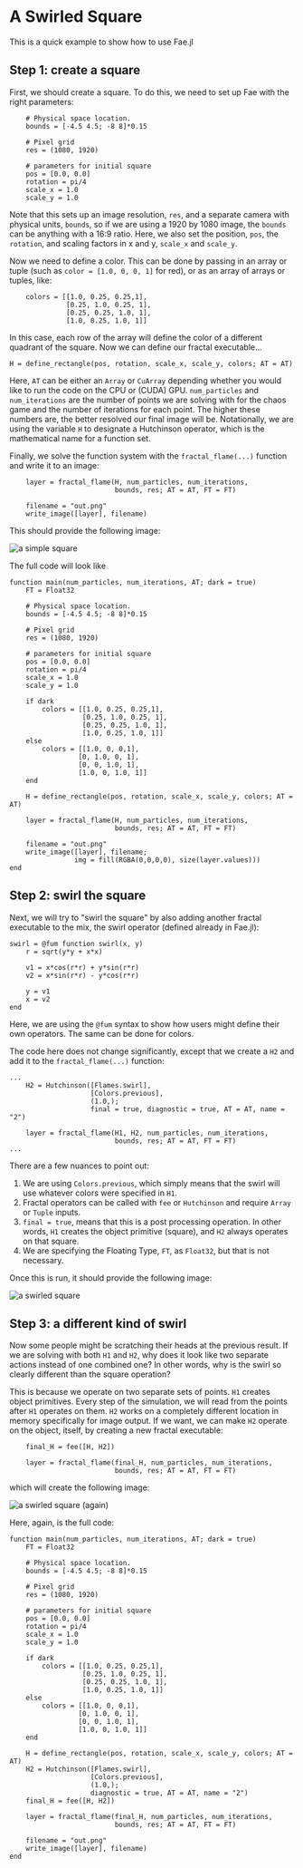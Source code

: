 # A Swirled Square

This is a quick example to show how to use Fae.jl

## Step 1: create a square

First, we should create a square.
To do this, we need to set up Fae with the right parameters:

```
    # Physical space location. 
    bounds = [-4.5 4.5; -8 8]*0.15

    # Pixel grid
    res = (1080, 1920)

    # parameters for initial square
    pos = [0.0, 0.0]
    rotation = pi/4
    scale_x = 1.0
    scale_y = 1.0
```

Note that this sets up an image resolution, `res`, and a separate camera with physical units, `bounds`, so if we are using a 1920 by 1080 image, the `bounds` can be anything with a 16:9 ratio.
Here, we also set the position, `pos`, the `rotation`, and scaling factors in x and y, `scale_x` and `scale_y`.

Now we need to define a color.
This can be done by passing in an array or tuple (such as `color = [1.0, 0, 0, 1]` for red), or as an array of arrays or tuples, like:

```
    colors = [[1.0, 0.25, 0.25,1],
              [0.25, 1.0, 0.25, 1],
              [0.25, 0.25, 1.0, 1],
              [1.0, 0.25, 1.0, 1]]

```

In this case, each row of the array will define the color of a different quadrant of the square.
Now we can define our fractal executable...

```
H = define_rectangle(pos, rotation, scale_x, scale_y, colors; AT = AT)
```

Here, `AT` can be either an `Array` or `CuArray` depending whether you would like to run the code on the CPU or (CUDA) GPU.
`num_particles` and `num_iterations` are the number of points we are solving with for the chaos game and the number of iterations for each point.
The higher these numbers are, the better resolved our final image will be.
Notationally, we are using the variable `H` to designate a Hutchinson operator, which is the mathematical name for a function set.

Finally, we solve the function system with the `fractal_flame(...)` function and write it to an image:

```
    layer = fractal_flame(H, num_particles, num_iterations,
                          bounds, res; AT = AT, FT = FT)

    filename = "out.png"
    write_image([layer], filename)

```

This should provide the following image:

![a simple square](res/swirled_square_1.png)

The full code will look like 

```
function main(num_particles, num_iterations, AT; dark = true)
    FT = Float32

    # Physical space location. 
    bounds = [-4.5 4.5; -8 8]*0.15

    # Pixel grid
    res = (1080, 1920)

    # parameters for initial square
    pos = [0.0, 0.0]
    rotation = pi/4
    scale_x = 1.0
    scale_y = 1.0

    if dark
        colors = [[1.0, 0.25, 0.25,1],
                  [0.25, 1.0, 0.25, 1],
                  [0.25, 0.25, 1.0, 1],
                  [1.0, 0.25, 1.0, 1]]
    else
        colors = [[1.0, 0, 0,1],
                 [0, 1.0, 0, 1],
                 [0, 0, 1.0, 1],
                 [1.0, 0, 1.0, 1]]
    end

    H = define_rectangle(pos, rotation, scale_x, scale_y, colors; AT = AT)

    layer = fractal_flame(H, num_particles, num_iterations,
                          bounds, res; AT = AT, FT = FT)

    filename = "out.png"
    write_image([layer], filename;
                img = fill(RGBA(0,0,0,0), size(layer.values)))
end

```

## Step 2: swirl the square

Next, we will try to "swirl the square" by also adding another fractal executable to the mix, the swirl operator (defined already in Fae.jl):

```
swirl = @fum function swirl(x, y)
    r = sqrt(y*y + x*x)

    v1 = x*cos(r*r) + y*sin(r*r)
    v2 = x*sin(r*r) - y*cos(r*r)

    y = v1
    x = v2
end
```

Here, we are using the `@fum` syntax to show how users might define their own operators.
The same can be done for colors.

The code here does not change significantly, except that we create a `H2` and add it to the `fractal_flame(...)` function:

```
...
    H2 = Hutchinson([Flames.swirl],
                    [Colors.previous],
                    (1.0,);
                    final = true, diagnostic = true, AT = AT, name = "2")

    layer = fractal_flame(H1, H2, num_particles, num_iterations,
                          bounds, res; AT = AT, FT = FT)
...
```

There are a few nuances to point out:

1. We are using `Colors.previous`, which simply means that the swirl will use whatever colors were specified in `H1`.
2. Fractal operators can be called with `fee` or `Hutchinson` and require `Array` or `Tuple` inputs.
3. `final = true`, means that this is a post processing operation. In other words, `H1` creates the object primitive (square), and `H2` always operates on that square.
4. We are specifying the Floating Type, `FT`, as `Float32`, but that is not necessary.

Once this is run, it should provide the following image:

![a swirled square](res/swirled_square_2.png)

## Step 3: a different kind of swirl

Now some people might be scratching their heads at the previous result.
If we are solving with both `H1` and `H2`, why does it look like two separate actions instead of one combined one?
In other words, why is the swirl so clearly different than the square operation?

This is because we operate on two separate sets of points.
`H1` creates object primitives. Every step of the simulation, we will read from the points after `H1` operates on them.
`H2` works on a completely different location in memory specifically for image output.
If we want, we can make `H2` operate on the object, itself, by creating a new fractal executable:

```
    final_H = fee([H, H2])

    layer = fractal_flame(final_H, num_particles, num_iterations,
                          bounds, res; AT = AT, FT = FT)
```

which will create the following image:

![a swirled square (again)](res/swirled_square_3.png)

Here, again, is the full code:

```
function main(num_particles, num_iterations, AT; dark = true)
    FT = Float32

    # Physical space location. 
    bounds = [-4.5 4.5; -8 8]*0.15

    # Pixel grid
    res = (1080, 1920)

    # parameters for initial square
    pos = [0.0, 0.0]
    rotation = pi/4
    scale_x = 1.0
    scale_y = 1.0

    if dark
        colors = [[1.0, 0.25, 0.25,1],
                  [0.25, 1.0, 0.25, 1],
                  [0.25, 0.25, 1.0, 1],
                  [1.0, 0.25, 1.0, 1]]
    else
        colors = [[1.0, 0, 0,1],
                 [0, 1.0, 0, 1],
                 [0, 0, 1.0, 1],
                 [1.0, 0, 1.0, 1]]
    end

    H = define_rectangle(pos, rotation, scale_x, scale_y, colors; AT = AT)
    H2 = Hutchinson([Flames.swirl],
                    [Colors.previous],
                    (1.0,);
                    diagnostic = true, AT = AT, name = "2")
    final_H = fee([H, H2])

    layer = fractal_flame(final_H, num_particles, num_iterations,
                          bounds, res; AT = AT, FT = FT)

    filename = "out.png"
    write_image([layer], filename)
end

```

